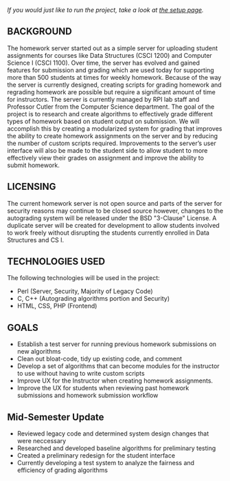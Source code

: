 _If you would just like to run the project, take a look at [the setup page](https://github.com/JFrei86/HWserver/wiki/Setup)._

## BACKGROUND
The homework server started out as a simple server for uploading student assignments for courses like Data Structures (CSCI 1200) and Computer Science I (CSCI 1100). Over time, the server has evolved and gained features for submission and grading which are used today for supporting more than 500 students at times for weekly homework. Because of the way the server is currently designed, creating scripts for grading homework and regrading homework are possible but require a significant amount of time for instructors. The server is currently managed by RPI lab staff and Professor Cutler from the Computer Science department. The goal of the project is to research and create algorithms to effectively grade different types of homework based on student output on submission. We will accomplish this by creating a modularized system for grading that improves the ability to create homework assignments on the server and by reducing the number of custom scripts required. Improvements to the server’s user interface will also be made to the student side to allow student to more effectively view their grades on assignment and improve the ability to submit homework.
## LICENSING
The current homework server is not open source and parts of the server for security reasons may continue to be closed source however, changes to the autograding system will be released under the BSD "3-Clause" License. A duplicate server will be created for development to allow students involved to work freely without disrupting the students currently enrolled in Data Structures and CS I.
## TECHNOLOGIES USED
The following technologies will be used in the project:
*	Perl (Server, Security, Majority of Legacy Code)
*	C, C++ (Autograding algorithms portion and Security)
*	HTML, CSS, PHP (Frontend)

## GOALS
*	Establish a test server for running previous homework submissions on new algorithms
*	Clean out bloat-code, tidy up existing code, and comment
*	Develop a set of algorithms that can become modules for the instructor to use without having to write custom scripts
*	Improve UX for the Instructor when creating homework assignments.
*	Improve the UX for students when reviewing past homework submissions and homework submission workflow

## Mid-Semester Update
* Reviewed legacy code and determined system design changes that were neccessary
* Researched and developed baseline algorithms for preliminary testing
* Created a preliminary redesign for the student interface
* Currently developing a test system to analyze the fairness and efficiency of grading algorithms

